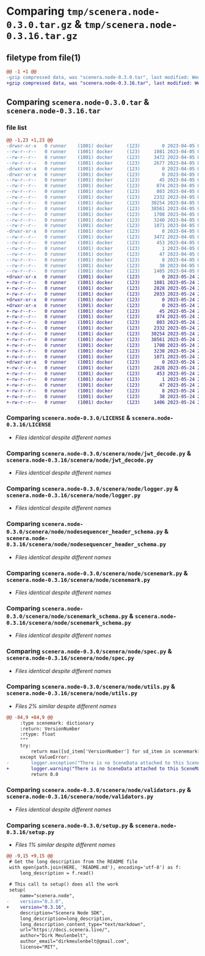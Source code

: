 # Comparing `tmp/scenera.node-0.3.0.tar.gz` & `tmp/scenera.node-0.3.16.tar.gz`

## filetype from file(1)

```diff
@@ -1 +1 @@
-gzip compressed data, was "scenera.node-0.3.0.tar", last modified: Wed Apr  5 08:58:22 2023, max compression
+gzip compressed data, was "scenera.node-0.3.16.tar", last modified: Wed May 24 22:47:10 2023, max compression
```

## Comparing `scenera.node-0.3.0.tar` & `scenera.node-0.3.16.tar`

### file list

```diff
@@ -1,23 +1,23 @@
-drwxr-xr-x   0 runner    (1001) docker     (123)        0 2023-04-05 08:58:22.454985 scenera.node-0.3.0/
--rw-r--r--   0 runner    (1001) docker     (123)     1081 2023-04-05 08:58:18.000000 scenera.node-0.3.0/LICENSE
--rw-r--r--   0 runner    (1001) docker     (123)     3472 2023-04-05 08:58:22.454985 scenera.node-0.3.0/PKG-INFO
--rw-r--r--   0 runner    (1001) docker     (123)     2677 2023-04-05 08:58:18.000000 scenera.node-0.3.0/README.md
-drwxr-xr-x   0 runner    (1001) docker     (123)        0 2023-04-05 08:58:22.454985 scenera.node-0.3.0/scenera/
-drwxr-xr-x   0 runner    (1001) docker     (123)        0 2023-04-05 08:58:22.454985 scenera.node-0.3.0/scenera/node/
--rw-r--r--   0 runner    (1001) docker     (123)       45 2023-04-05 08:58:18.000000 scenera.node-0.3.0/scenera/node/__init__.py
--rw-r--r--   0 runner    (1001) docker     (123)      874 2023-04-05 08:58:18.000000 scenera.node-0.3.0/scenera/node/jwt_decode.py
--rw-r--r--   0 runner    (1001) docker     (123)      803 2023-04-05 08:58:18.000000 scenera.node-0.3.0/scenera/node/logger.py
--rw-r--r--   0 runner    (1001) docker     (123)     2332 2023-04-05 08:58:18.000000 scenera.node-0.3.0/scenera/node/nodesequencer_header_schema.py
--rw-r--r--   0 runner    (1001) docker     (123)    30254 2023-04-05 08:58:18.000000 scenera.node-0.3.0/scenera/node/scenemark.py
--rw-r--r--   0 runner    (1001) docker     (123)    38561 2023-04-05 08:58:18.000000 scenera.node-0.3.0/scenera/node/scenemark_schema.py
--rw-r--r--   0 runner    (1001) docker     (123)     1708 2023-04-05 08:58:18.000000 scenera.node-0.3.0/scenera/node/spec.py
--rw-r--r--   0 runner    (1001) docker     (123)     3240 2023-04-05 08:58:18.000000 scenera.node-0.3.0/scenera/node/utils.py
--rw-r--r--   0 runner    (1001) docker     (123)     1071 2023-04-05 08:58:18.000000 scenera.node-0.3.0/scenera/node/validators.py
-drwxr-xr-x   0 runner    (1001) docker     (123)        0 2023-04-05 08:58:22.454985 scenera.node-0.3.0/scenera.node.egg-info/
--rw-r--r--   0 runner    (1001) docker     (123)     3472 2023-04-05 08:58:22.000000 scenera.node-0.3.0/scenera.node.egg-info/PKG-INFO
--rw-r--r--   0 runner    (1001) docker     (123)      453 2023-04-05 08:58:22.000000 scenera.node-0.3.0/scenera.node.egg-info/SOURCES.txt
--rw-r--r--   0 runner    (1001) docker     (123)        1 2023-04-05 08:58:22.000000 scenera.node-0.3.0/scenera.node.egg-info/dependency_links.txt
--rw-r--r--   0 runner    (1001) docker     (123)       47 2023-04-05 08:58:22.000000 scenera.node-0.3.0/scenera.node.egg-info/requires.txt
--rw-r--r--   0 runner    (1001) docker     (123)        8 2023-04-05 08:58:22.000000 scenera.node-0.3.0/scenera.node.egg-info/top_level.txt
--rw-r--r--   0 runner    (1001) docker     (123)       38 2023-04-05 08:58:22.454985 scenera.node-0.3.0/setup.cfg
--rw-r--r--   0 runner    (1001) docker     (123)     1405 2023-04-05 08:58:18.000000 scenera.node-0.3.0/setup.py
+drwxr-xr-x   0 runner    (1001) docker     (123)        0 2023-05-24 22:47:10.722265 scenera.node-0.3.16/
+-rw-r--r--   0 runner    (1001) docker     (123)     1081 2023-05-24 22:47:03.000000 scenera.node-0.3.16/LICENSE
+-rw-r--r--   0 runner    (1001) docker     (123)     2828 2023-05-24 22:47:10.722265 scenera.node-0.3.16/PKG-INFO
+-rw-r--r--   0 runner    (1001) docker     (123)     2033 2023-05-24 22:47:03.000000 scenera.node-0.3.16/README.md
+drwxr-xr-x   0 runner    (1001) docker     (123)        0 2023-05-24 22:47:10.722265 scenera.node-0.3.16/scenera/
+drwxr-xr-x   0 runner    (1001) docker     (123)        0 2023-05-24 22:47:10.722265 scenera.node-0.3.16/scenera/node/
+-rw-r--r--   0 runner    (1001) docker     (123)       45 2023-05-24 22:47:03.000000 scenera.node-0.3.16/scenera/node/__init__.py
+-rw-r--r--   0 runner    (1001) docker     (123)      874 2023-05-24 22:47:03.000000 scenera.node-0.3.16/scenera/node/jwt_decode.py
+-rw-r--r--   0 runner    (1001) docker     (123)      803 2023-05-24 22:47:03.000000 scenera.node-0.3.16/scenera/node/logger.py
+-rw-r--r--   0 runner    (1001) docker     (123)     2332 2023-05-24 22:47:03.000000 scenera.node-0.3.16/scenera/node/nodesequencer_header_schema.py
+-rw-r--r--   0 runner    (1001) docker     (123)    30254 2023-05-24 22:47:03.000000 scenera.node-0.3.16/scenera/node/scenemark.py
+-rw-r--r--   0 runner    (1001) docker     (123)    38561 2023-05-24 22:47:03.000000 scenera.node-0.3.16/scenera/node/scenemark_schema.py
+-rw-r--r--   0 runner    (1001) docker     (123)     1708 2023-05-24 22:47:03.000000 scenera.node-0.3.16/scenera/node/spec.py
+-rw-r--r--   0 runner    (1001) docker     (123)     3238 2023-05-24 22:47:03.000000 scenera.node-0.3.16/scenera/node/utils.py
+-rw-r--r--   0 runner    (1001) docker     (123)     1071 2023-05-24 22:47:03.000000 scenera.node-0.3.16/scenera/node/validators.py
+drwxr-xr-x   0 runner    (1001) docker     (123)        0 2023-05-24 22:47:10.722265 scenera.node-0.3.16/scenera.node.egg-info/
+-rw-r--r--   0 runner    (1001) docker     (123)     2828 2023-05-24 22:47:10.000000 scenera.node-0.3.16/scenera.node.egg-info/PKG-INFO
+-rw-r--r--   0 runner    (1001) docker     (123)      453 2023-05-24 22:47:10.000000 scenera.node-0.3.16/scenera.node.egg-info/SOURCES.txt
+-rw-r--r--   0 runner    (1001) docker     (123)        1 2023-05-24 22:47:10.000000 scenera.node-0.3.16/scenera.node.egg-info/dependency_links.txt
+-rw-r--r--   0 runner    (1001) docker     (123)       47 2023-05-24 22:47:10.000000 scenera.node-0.3.16/scenera.node.egg-info/requires.txt
+-rw-r--r--   0 runner    (1001) docker     (123)        8 2023-05-24 22:47:10.000000 scenera.node-0.3.16/scenera.node.egg-info/top_level.txt
+-rw-r--r--   0 runner    (1001) docker     (123)       38 2023-05-24 22:47:10.722265 scenera.node-0.3.16/setup.cfg
+-rw-r--r--   0 runner    (1001) docker     (123)     1406 2023-05-24 22:47:03.000000 scenera.node-0.3.16/setup.py
```

### Comparing `scenera.node-0.3.0/LICENSE` & `scenera.node-0.3.16/LICENSE`

 * *Files identical despite different names*

### Comparing `scenera.node-0.3.0/scenera/node/jwt_decode.py` & `scenera.node-0.3.16/scenera/node/jwt_decode.py`

 * *Files identical despite different names*

### Comparing `scenera.node-0.3.0/scenera/node/logger.py` & `scenera.node-0.3.16/scenera/node/logger.py`

 * *Files identical despite different names*

### Comparing `scenera.node-0.3.0/scenera/node/nodesequencer_header_schema.py` & `scenera.node-0.3.16/scenera/node/nodesequencer_header_schema.py`

 * *Files identical despite different names*

### Comparing `scenera.node-0.3.0/scenera/node/scenemark.py` & `scenera.node-0.3.16/scenera/node/scenemark.py`

 * *Files identical despite different names*

### Comparing `scenera.node-0.3.0/scenera/node/scenemark_schema.py` & `scenera.node-0.3.16/scenera/node/scenemark_schema.py`

 * *Files identical despite different names*

### Comparing `scenera.node-0.3.0/scenera/node/spec.py` & `scenera.node-0.3.16/scenera/node/spec.py`

 * *Files identical despite different names*

### Comparing `scenera.node-0.3.0/scenera/node/utils.py` & `scenera.node-0.3.16/scenera/node/utils.py`

 * *Files 2% similar despite different names*

```diff
@@ -84,9 +84,9 @@
     :type scenemark: dictionary
     :return: VersionNumber
     :rtype: float
     """
     try:
         return max([sd_item['VersionNumber'] for sd_item in scenemark['SceneDataList']])
     except ValueError:
-        logger.exception("There is no SceneData attached to this SceneMark.")
+        logger.warning("There is no SceneData attached to this SceneMark.")
         return 0.0
```

### Comparing `scenera.node-0.3.0/scenera/node/validators.py` & `scenera.node-0.3.16/scenera/node/validators.py`

 * *Files identical despite different names*

### Comparing `scenera.node-0.3.0/setup.py` & `scenera.node-0.3.16/setup.py`

 * *Files 1% similar despite different names*

```diff
@@ -9,15 +9,15 @@
 # Get the long description from the README file
 with open(path.join(HERE, 'README.md'), encoding='utf-8') as f:
     long_description = f.read()
 
 # This call to setup() does all the work
 setup(
     name="scenera.node",
-    version="0.3.0",
+    version="0.3.16",
     description="Scenera Node SDK",
     long_description=long_description,
     long_description_content_type="text/markdown",
     url="https://docs.scenera.live/",
     author="Dirk Meulenbelt",
     author_email="dirkmeulenbelt@gmail.com",
     license="MIT",
```

